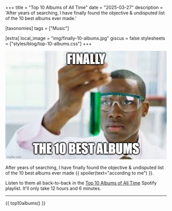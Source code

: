 +++
title = "Top 10 Albums of All Time"
date = "2025-03-27"
description = 'After years of searching, I have finally found the objective & undisputed list of the 10 best albums ever made.'

[taxonomies]
tags = ["Music"]

[extra]
local_image = "img/finally-10-albums.jpg"
giscus = false
stylesheets = ["styles/blog/top-10-albums.css"]
+++

![finally, the 10 best albums](/img/finally-10-albums.jpg)

After years of searching, I have finally found the objective & undisputed list of the 10 best albums ever made {{ spoiler(text="according to me") }}.

Listen to them all back-to-back in the [Top 10 Albums of All Time](https://open.spotify.com/playlist/07JRBdNwXCANN3CZB8LHyD) Spotify playlist. It'll only take 12 hours and 6 minutes.

---

{{ top10albums() }}
